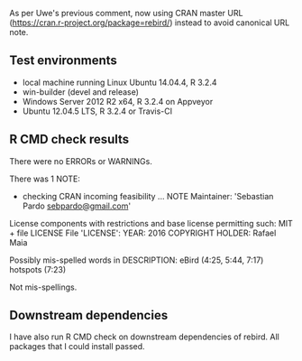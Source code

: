 As per Uwe's previous comment, now using CRAN master URL (<https://cran.r-project.org/package=rebird/>) instead to avoid canonical URL note. 

## Test environments
* local machine running Linux Ubuntu 14.04.4, R 3.2.4
* win-builder (devel and release)
* Windows Server 2012 R2 x64, R 3.2.4 on Appveyor
* Ubuntu 12.04.5 LTS, R 3.2.4 or Travis-CI

## R CMD check results
There were no ERRORs or WARNINGs. 

There was 1 NOTE:

* checking CRAN incoming feasibility ... NOTE
Maintainer: 'Sebastian Pardo <sebpardo@gmail.com>'

License components with restrictions and base license permitting such:
  MIT + file LICENSE
File 'LICENSE':
  YEAR: 2016
  COPYRIGHT HOLDER: Rafael Maia

Possibly mis-spelled words in DESCRIPTION:
  eBird (4:25, 5:44, 7:17)
  hotspots (7:23)

  Not mis-spellings.

## Downstream dependencies
I have also run R CMD check on downstream dependencies of rebird.
All packages that I could install passed.
